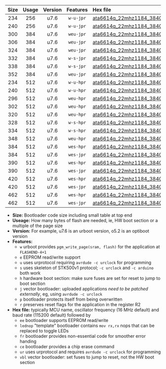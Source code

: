 |Size|Usage|Version|Features|Hex file|
|:-:|:-:|:-:|:-:|:--|
|234|256|u7.6|`w-u-jpr`|[ata6614q_22mhz1184_38400bps_ur_vbl.hex](https://raw.githubusercontent.com/stefanrueger/urboot/main//ata6614q_22mhz1184_38400bps_ur_vbl.hex)|
|240|256|u7.6|`w-u-jpr`|[ata6614q_22mhz1184_38400bps_lednop_ur_vbl.hex](https://raw.githubusercontent.com/stefanrueger/urboot/main//ata6614q_22mhz1184_38400bps_lednop_ur_vbl.hex)|
|300|384|u7.6|`weu-jpr`|[ata6614q_22mhz1184_38400bps_ee_ur_vbl.hex](https://raw.githubusercontent.com/stefanrueger/urboot/main//ata6614q_22mhz1184_38400bps_ee_ur_vbl.hex)|
|306|384|u7.6|`weu-jpr`|[ata6614q_22mhz1184_38400bps_ee_lednop_ur_vbl.hex](https://raw.githubusercontent.com/stefanrueger/urboot/main//ata6614q_22mhz1184_38400bps_ee_lednop_ur_vbl.hex)|
|324|384|u7.6|`weu-jpr`|[ata6614q_22mhz1184_38400bps_ee_lednop_fr_ur_vbl.hex](https://raw.githubusercontent.com/stefanrueger/urboot/main//ata6614q_22mhz1184_38400bps_ee_lednop_fr_ur_vbl.hex)|
|332|384|u7.6|`w-s-jpr`|[ata6614q_22mhz1184_38400bps_vbl.hex](https://raw.githubusercontent.com/stefanrueger/urboot/main//ata6614q_22mhz1184_38400bps_vbl.hex)|
|338|384|u7.6|`w-s-jpr`|[ata6614q_22mhz1184_38400bps_lednop_vbl.hex](https://raw.githubusercontent.com/stefanrueger/urboot/main//ata6614q_22mhz1184_38400bps_lednop_vbl.hex)|
|352|384|u7.6|`weu-jpr`|[ata6614q_22mhz1184_38400bps_ee_lednop_fr_ce_ur_vbl.hex](https://raw.githubusercontent.com/stefanrueger/urboot/main//ata6614q_22mhz1184_38400bps_ee_lednop_fr_ce_ur_vbl.hex)|
|234|512|u7.6|`w-u-hpr`|[ata6614q_22mhz1184_38400bps_ur.hex](https://raw.githubusercontent.com/stefanrueger/urboot/main//ata6614q_22mhz1184_38400bps_ur.hex)|
|240|512|u7.6|`w-u-hpr`|[ata6614q_22mhz1184_38400bps_lednop_ur.hex](https://raw.githubusercontent.com/stefanrueger/urboot/main//ata6614q_22mhz1184_38400bps_lednop_ur.hex)|
|296|512|u7.6|`weu-hpr`|[ata6614q_22mhz1184_38400bps_ee_ur.hex](https://raw.githubusercontent.com/stefanrueger/urboot/main//ata6614q_22mhz1184_38400bps_ee_ur.hex)|
|302|512|u7.6|`weu-hpr`|[ata6614q_22mhz1184_38400bps_ee_lednop_ur.hex](https://raw.githubusercontent.com/stefanrueger/urboot/main//ata6614q_22mhz1184_38400bps_ee_lednop_ur.hex)|
|320|512|u7.6|`weu-hpr`|[ata6614q_22mhz1184_38400bps_ee_lednop_fr_ur.hex](https://raw.githubusercontent.com/stefanrueger/urboot/main//ata6614q_22mhz1184_38400bps_ee_lednop_fr_ur.hex)|
|328|512|u7.6|`w-s-hpr`|[ata6614q_22mhz1184_38400bps.hex](https://raw.githubusercontent.com/stefanrueger/urboot/main//ata6614q_22mhz1184_38400bps.hex)|
|334|512|u7.6|`w-s-hpr`|[ata6614q_22mhz1184_38400bps_lednop.hex](https://raw.githubusercontent.com/stefanrueger/urboot/main//ata6614q_22mhz1184_38400bps_lednop.hex)|
|348|512|u7.6|`weu-hpr`|[ata6614q_22mhz1184_38400bps_ee_lednop_fr_ce_ur.hex](https://raw.githubusercontent.com/stefanrueger/urboot/main//ata6614q_22mhz1184_38400bps_ee_lednop_fr_ce_ur.hex)|
|384|512|u7.6|`wes-hpr`|[ata6614q_22mhz1184_38400bps_ee.hex](https://raw.githubusercontent.com/stefanrueger/urboot/main//ata6614q_22mhz1184_38400bps_ee.hex)|
|384|512|u7.6|`wes-jpr`|[ata6614q_22mhz1184_38400bps_ee_vbl.hex](https://raw.githubusercontent.com/stefanrueger/urboot/main//ata6614q_22mhz1184_38400bps_ee_vbl.hex)|
|390|512|u7.6|`wes-hpr`|[ata6614q_22mhz1184_38400bps_ee_lednop.hex](https://raw.githubusercontent.com/stefanrueger/urboot/main//ata6614q_22mhz1184_38400bps_ee_lednop.hex)|
|390|512|u7.6|`wes-jpr`|[ata6614q_22mhz1184_38400bps_ee_lednop_vbl.hex](https://raw.githubusercontent.com/stefanrueger/urboot/main//ata6614q_22mhz1184_38400bps_ee_lednop_vbl.hex)|
|420|512|u7.6|`wes-hpr`|[ata6614q_22mhz1184_38400bps_ee_lednop_fr.hex](https://raw.githubusercontent.com/stefanrueger/urboot/main//ata6614q_22mhz1184_38400bps_ee_lednop_fr.hex)|
|420|512|u7.6|`wes-jpr`|[ata6614q_22mhz1184_38400bps_ee_lednop_fr_vbl.hex](https://raw.githubusercontent.com/stefanrueger/urboot/main//ata6614q_22mhz1184_38400bps_ee_lednop_fr_vbl.hex)|
|462|512|u7.6|`wes-hpr`|[ata6614q_22mhz1184_38400bps_ee_lednop_fr_ce.hex](https://raw.githubusercontent.com/stefanrueger/urboot/main//ata6614q_22mhz1184_38400bps_ee_lednop_fr_ce.hex)|
|462|512|u7.6|`wes-jpr`|[ata6614q_22mhz1184_38400bps_ee_lednop_fr_ce_vbl.hex](https://raw.githubusercontent.com/stefanrueger/urboot/main//ata6614q_22mhz1184_38400bps_ee_lednop_fr_ce_vbl.hex)|

- **Size:** Bootloader code size including small table at top end
- **Useage:** How many bytes of flash are needed, ie, HW boot section or a multiple of the page size
- **Version:** For example, u7.6 is an urboot version, o5.2 is an optiboot version
- **Features:**
  + `w` urboot provides `pgm_write_page(sram, flash)` for the application at `FLASHEND-4+1`
  + `e` EEPROM read/write support
  + `u` uses urprotocol requiring `avrdude -c urclock` for programming
  + `s` uses skeleton of STK500v1 protocol; `-c urclock` and `-c arduino` both work
  + `h` hardware boot section: make sure fuses are set for reset to jump to boot section
  + `j` vector bootloader: uploaded applications *need to be patched externally*, eg, using `avrdude -c urclock`
  + `p` bootloader protects itself from being overwritten
  + `r` preserves reset flags for the application in the register R2
- **Hex file:** typically MCU name, oscillator frequency (16 MHz default) and baud rate (115200 default) followed by
  + `ee` bootloader supports EEPROM read/write
  + `lednop` "template" bootloader contains `mov rx,rx` nops that can be replaced to toggle LEDs
  + `fr` bootloader provides non-essential code for smoother error handing
  + `ce` bootloader provides a chip erase command
  + `ur` uses urprotocol and requires `avrdude -c urclock` for programming
  + `vbl` vector bootloader: set fuses to jump to reset, not the HW boot section

